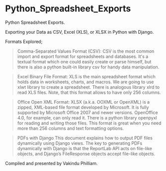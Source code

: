 # Python_Spreadsheet_Exports
Python Spreadsheet Exports. 

Exporting your Data as CSV, Excel (XLS), or XLSX in Python with Django.  

Formats Explored;  

> Comma-Separated Values Format (CSV): CSV is the most common import and export format for spreadsheets and databases. It's a textual format which one could easily create or parse himself, but there is also a python built-in library csv for handy data manipulation.  

>  Excel Binary File Format: XLS is the main spreadsheet format which holds data in worksheets, charts, and macros. We are going to use xlwt library to create a spreadsheet. There is analogous library xlrd to read XLS files. Note, that this format allows to have only 256 columns.  

> Office Open XML Format: XLSX (a.k.a. OOXML or OpenXML) is a zipped, XML-based file format developed by Microsoft. It is fully supported by Microsoft Office 2007 and newer versions. OpenOffice 4.0, for example, can only read it. There is a python library openpyxl for reading and writing those files. This format is great when you need more than 256 columns and text formatting options.  

>  PDFs with Django This document explains how to output PDF files dynamically using Django views. The key to generating PDFs dynamically with Django is that the ReportLab API acts on file-like objects, and Django’s FileResponse objects accept file-like objects.

Compiled and presented by Vakindu Philliam.
